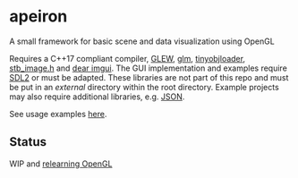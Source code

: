 # apeiron

A small framework for basic scene and data visualization using OpenGL

Requires a C++17 compliant compiler, [GLEW](https://github.com/nigels-com/glew), [glm](https://glm.g-truc.net/0.9.8/index.html), [tinyobjloader](https://github.com/syoyo/tinyobjloader), [stb_image.h](https://github.com/nothings/stb) and [dear imgui](https://github.com/ocornut/imgui). The GUI implementation and examples require [SDL2](https://www.libsdl.org/) or must be adapted. These libraries are not part of this repo and must be put in an *external* directory within the root directory. Example projects may also require additional libraries, e.g. [JSON](https://github.com/nlohmann/json).

See usage examples [here](https://github.com/mwkpe/apeiron-examples).

Status
---
WIP and [relearning OpenGL](https://learnopengl.com/)
